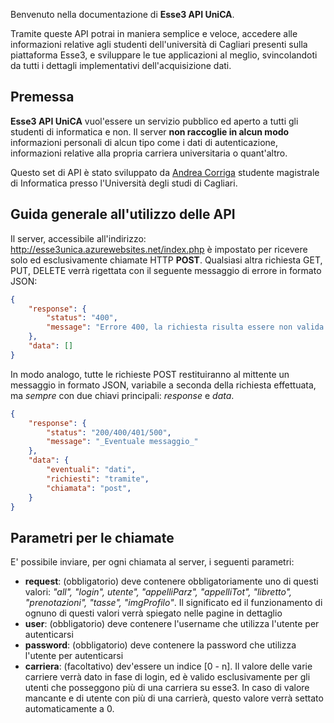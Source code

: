 Benvenuto nella documentazione di **Esse3 API UniCA**.

Tramite queste API potrai in maniera semplice e veloce, accedere alle informazioni relative agli studenti dell'università di Cagliari presenti sulla piattaforma Esse3, e sviluppare le tue applicazioni al meglio, svincolandoti da tutti i dettagli implementativi dell'acquisizione dati. 

## Premessa
**Esse3 API UniCA** vuol'essere un servizio pubblico ed aperto a tutti gli studenti di informatica e non. Il server __non raccoglie in alcun modo__ informazioni personali di alcun tipo come i dati di autenticazione, informazioni relative alla propria carriera universitaria o quant'altro.

Questo set di API è stato sviluppato da [Andrea Corriga]("http://andreacorriga.com", "Andrea Corriga") studente magistrale di Informatica presso l'Università degli studi di Cagliari.

## Guida generale all'utilizzo delle API
Il server, accessibile all'indirizzo: <a href="http://esse3unica.azurewebsites.net/index.php"> http://esse3unica.azurewebsites.net/index.php </a> è impostato per ricevere solo ed esclusivamente chiamate HTTP **POST**. Qualsiasi altra richiesta GET, PUT, DELETE verrà rigettata con il seguente messaggio di errore in formato JSON: 

	
```json
{
    "response": {
        "status": "400",
        "message": "Errore 400, la richiesta risulta essere non valida."
    },
    "data": []
}
```


In modo analogo, tutte le richieste POST restituiranno al mittente un messaggio in formato JSON, variabile a seconda della richiesta effettuata, ma *sempre* con due chiavi principali: *response* e *data*.

```json
{
    "response": {
        "status": "200/400/401/500",
        "message": "_Eventuale messaggio_"
    },
    "data": {
        "eventuali": "dati",
        "richiesti": "tramite",
        "chiamata": "post",
    }
}
```

## Parametri per le chiamate

E' possibile inviare, per ogni chiamata al server, i seguenti parametri: 
 * **request**: (obbligatorio) deve contenere obbligatoriamente uno di questi valori: _"all", "login", utente", "appelliParz", "appelliTot", "libretto", "prenotazioni", "tasse", "imgProfilo"_. Il significato ed il funzionamento di ognuno di questi valori verrà spiegato nelle pagine in dettaglio
 * **user**: (obbligatorio) deve contenere l'username che utilizza l'utente per autenticarsi
 * **password**: (obbligatorio) deve contenere la password che utilizza l'utente per autenticarsi
 * **carriera**: (facoltativo) dev'essere un indice [0 - n]. Il valore delle varie carriere verrà dato in fase di login, ed è valido esclusivamente per gli utenti che posseggono più di una carriera su esse3. In caso di valore mancante e di utente con più di una carrierà, questo valore verrà settato automaticamente a 0.